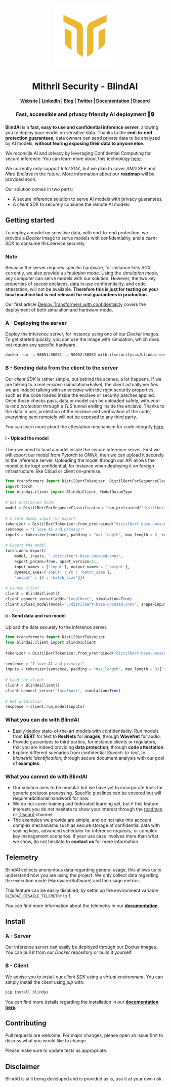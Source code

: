 <p align="center">
  <img src="assets/logo.png" alt="BlindAI" width="200" height="200" />
</p>

<h1 align="center">Mithril Security - BlindAI</h1>

<h4 align="center">
  <a href="https://www.mithrilsecurity.io">Website</a> |
  <a href="https://www.linkedin.com/company/mithril-security-company">LinkedIn</a> | 
  <a href="https://blog.mithrilsecurity.io/">Blog</a> |
  <a href="https://www.twitter.com/mithrilsecurity">Twitter</a> | 
  <a href="https://docs.mithrilsecurity.io/">Documentation</a> |
  <a href="https://discord.gg/rWHcHeCBWk">Discord</a>
</h4>

<h3 align="center">Fast, accessible and privacy friendly AI deployment 🚀🔒</h3>

**BlindAI** is a **fast, easy to use and confidential inference server**, allowing you to deploy your 
model on sensitive data. Thanks to the **end-to-end protection guarantees**, data owners can send private data to be analyzed by AI models, **without fearing exposing their data to anyone else**.

We reconcile AI and privacy by leveraging Confidential Computing for secure inference. You can learn more about this technology [here](https://blog.mithrilsecurity.io/confidential-computing-explained-part-1-introduction/).

We currently only support *Intel SGX*, but we plan to cover *AMD SEV* and *Nitro Enclave* in the future. More information about our **roadmap** will be provided soon.

Our solution comes in two parts:
- A secure inference solution to serve AI models with privacy guarantees.
- A *client SDK* to securely consume the remote AI models. 

## Getting started

To deploy a model on sensitive data, with end-to-end protection, we provide a *Docker* image to serve models with confidentiality, and a *client SDK* to consume this service securely.

### Note

Because the server requires specific hardware, for instance *Intel SGX* currently, we also provide a *simulation mode*. Using the *simulation mode*, any computer can serve models with our solution. However, the two key properties of secure enclaves, data in use confidentiality, and code attestation, will not be available. **Therefore this is just for testing on your local machine but is not relevant for real guarantees in production**.

Our first article [Deploy Transformers with confidentiality](blog.mithrilsecurity.io/transformers-with-confidentiality) covers the deployment of both simulation and hardware mode. 

### A - Deploying the server

Deploy the inference server, for instance using one of our *Docker* images. To get started quickly, you can use the image with simulation, which does not require any specific hardware. 
```bash
docker run -p 50051:50051 -p 50052:50052 mithrilsecuritysas/blindai-server-sim
```
### B - Sending data from the client to the server

Our *client SDK* is rather simple, but behind the scenes, a lot happens. If we are talking to a real *enclave* (simulation=False), the client actually verifies we are indeed talking with an *enclave* with the right security properties, such as the code loaded inside the enclave or security patches applied. Once those checks pass, data or model can be uploaded safely, with *end-to-end protection* through a *TLS* tunnel ending inside the enclave. Thanks to the data in use, protection of the *enclave* and verification of the code, everything sent remotely will not be exposed to any third party.

You can learn more about the attestation mechanism for code integrity [here](https://sgx101.gitbook.io/sgx101/sgx-bootstrap/attestation).

#### i - Upload the model

Then we need to load a model inside the secure inference server. First we will export our model from *Pytorch* to *ONNX*, then we can upload it securely to the inference server. Uploading the model through our API allows the model to be kept confidential, for instance when deploying it on foreign infrastructure, like Cloud or client on-premise. 
```python
from transformers import DistilBertTokenizer, DistilBertForSequenceClassification
import torch
from blindai.client import BlindAiClient, ModelDatumType

# Get pretrained model
model = DistilBertForSequenceClassification.from_pretrained("distilbert-base-uncased")

# Create dummy input for export
tokenizer = DistilBertTokenizer.from_pretrained("distilbert-base-uncased")
sentence = "I love AI and privacy!"
inputs = tokenizer(sentence, padding = "max_length", max_length = 8, return_tensors="pt")["input_ids"]

# Export the model
torch.onnx.export(
	model, inputs, "./distilbert-base-uncased.onnx",
	export_params=True, opset_version=11,
	input_names = ['input'], output_names = ['output'],
	dynamic_axes={'input' : {0 : 'batch_size'},
	'output' : {0 : 'batch_size'}})

# Launch client
client = BlindAiClient()
client.connect_server(addr="localhost", simulation=True)
client.upload_model(model="./distilbert-base-uncased.onnx", shape=inputs.shape, dtype=ModelDatumType.I64)
```

#### ii - Send data and run model
Upload the data securely to the inference server. 
```python
from transformers import DistilBertTokenizer
from blindai.client import BlindAiClient

tokenizer = DistilBertTokenizer.from_pretrained("distilbert-base-uncased")

sentence = "I love AI and privacy!"
inputs = tokenizer(sentence, padding = "max_length", max_length = 8)["input_ids"]

# Load the client
client = BlindAiClient()
client.connect_server("localhost", simulation=True)

# Get prediction
response = client.run_model(inputs)
```

### What you can do with BlindAI

- Easily deploy state-of-the-art models with confidentiality. Run models from **BERT** for text to **ResNets** for **images**, through **WaveNet** for audio.
- Provide guarantees to third parties, for instance clients or regulators, that you are indeed providing **data protection**, through **code attestation**.
- Explore different scenarios from confidential *Speech-to-text*, to *biometric identification*, through secure document analysis with our pool of **examples**.

### What you cannot do with BlindAI

- Our solution aims to be modular but we have yet to incorporate tools for generic pre/post processing. Specific pipelines can be covered but will require additional handwork for now.
- We do not cover training and federated learning yet, but if this feature interests you do not hesitate to show your interest through the [roadmap](https://github.com/mithril-security/blindai/projects/1) or [Discord](https://discord.gg/rWHcHeCBWk) channel. 
- The examples we provide are simple, and do not take into account complex mechanisms such as secure storage of confidential data with sealing keys, advanced scheduler for inference requests, or complex key management scenarios. If your use case involves more than what we show, do not hesitate to **contact us** for more information.

## Telemetry

BlindAI collects anonymous data regarding general usage, this allows us to understand how you are using the project. We only collect data regarding the execution mode (Hardware/Software) and the usage metrics. 

This feature can be easily disabled, by settin up the environment variable ```BLINDAI_DISABLE_TELEMETRY``` to 1.

You can find more information about the telemetry in our [**documentation**](https://docs.mithrilsecurity.io/telemetry/).

## Install

### A - Server

Our inference server can easily be deployed through our Docker images. You can pull it from our *Docker* repository or build it yourself. 

### B - Client

We advise you to install our *client SDK* using a *virtual environment*. You can simply install the client using *pip* with:
```bash
pip install blindai
```
You can find more details regarding the installation in our [**documentation here**](https://docs.mithrilsecurity.io/started/installation/).

## Contributing
Pull requests are welcome. For major changes, please open an issue first to discuss what you would like to change.

Please make sure to update tests as appropriate.

## Disclaimer
BlindAI is still being developed and is provided as is, use it at your own risk.
